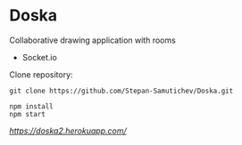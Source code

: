 # Doska
Collaborative drawing application with rooms

- Socket.io

Clone repository:
```
git clone https://github.com/Stepan-Samutichev/Doska.git
```

```
npm install
npm start
```

_https://doska2.herokuapp.com/_

